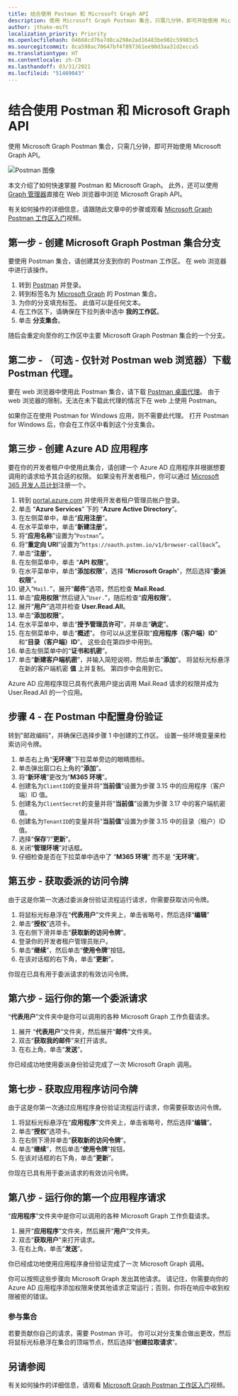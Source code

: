 ```yaml
---
title: 结合使用 Postman 和 Microsoft Graph API
description: 使用 Microsoft Graph Postman 集合，只需几分钟，即可开始使用 Microsoft Graph API。
author: jthake-msft
localization_priority: Priority
ms.openlocfilehash: 04668cd76a7d8ca298e2ad16483be902c59983c5
ms.sourcegitcommit: 8ca598ac70647bf4f897361ee90d3aa31d2ecca5
ms.translationtype: HT
ms.contentlocale: zh-CN
ms.lasthandoff: 03/31/2021
ms.locfileid: "51469043"
---
```

# <a name="use-postman-with-the-microsoft-graph-api"></a>结合使用 Postman 和 Microsoft Graph API
使用 Microsoft Graph Postman 集合，只需几分钟，即可开始使用 Microsoft Graph API。

![Postman 图像](https://github.com/microsoftgraph/microsoftgraph-postman-collections/blob/master/images/postman.png?raw=true)

本文介绍了如何快速掌握 Postman 和 Microsoft Graph。 此外，还可以使用 [Graph 管理器](https://developer.microsoft.com/graph/graph-explorer)直接在 Web 浏览器中浏览 Microsoft Graph API。

有关如何操作的详细信息，请跟随此文章中的步骤或观看 [Microsoft Graph Postman 工作区入门](https://youtu.be/3RTHY3jScmA)视频。


## <a name="step-1---forking-the-microsoft-graph-postman-collection"></a>第一步 - 创建 Microsoft Graph Postman 集合分支
要使用 Postman 集合，请创建其分支到你的 Postman 工作区。 在 web 浏览器中进行该操作。

1. 转到 [Postman](https://www.postman.com/) 并登录。
2. 转到标签名为 [Microsoft Graph](https://www.postman.com/microsoftgraph/workspace/microsoft-graph/collection/455214-085f7047-1bec-4570-9ed0-3a7253be148c/fork) 的 Postman 集合。
3. 为你的分支填充标签。 此值可以是任何文本。
4. 在工作区下，请确保在下拉列表中选中 **我的工作区**。 
5. 单击 **分支集合**。

随后会重定向至你的工作区中主要 Microsoft Graph Postman 集合的一个分支。

## <a name="step-2---optional---postman-web-browser-only-download-the-postman-agent"></a>第二步 - （可选 - 仅针对 Postman web 浏览器）下载 Postman 代理。
要在 web 浏览器中使用此 Postman 集合，请下载 [Postman 桌面代理](https://www.postman.com/downloads)。 由于 web 浏览器的限制，无法在未下载此代理的情况下在 web 上使用 Postman。 

如果你正在使用 Postman for Windows 应用，则不需要此代理。 打开 Postman for Windows 后，你会在工作区中看到这个分支集合。

## <a name="step-3---create-an-azure-ad-application"></a>第三步 - 创建 Azure AD 应用程序
要在你的开发者租户中使用此集合，请创建一个 Azure AD 应用程序并根据想要调用的请求给予其合适的权限。 如果没有开发者租户，你可以通过 [Microsoft 365 开发人员计划](https://developer.microsoft.com/zh-CN/microsoft-365/dev-program)注册一个。

1. 转到 [portal.azure.com](https://portal.azure.com/) 并使用开发者租户管理员帐户登录。
2. 单击 “**Azure Services**” 下的 “**Azure Active Directory**”。
3. 在左侧菜单中，单击“**应用注册**”。
4. 在水平菜单中，单击“**新建注册**”。
5. 将“**应用名称**”设置为“`Postman`”。
6. 将“**重定向 URI**”设置为“`https://oauth.pstmn.io/v1/browser-callback`”。
7. 单击“**注册**”。
8. 在左侧菜单中，单击 “**API 权限**”。
9. 在水平菜单中，单击“**添加权限**”，选择 “**Microsoft Graph**”，然后选择“**委派权限**”。
10. 键入“`Mail.`”，展开“**邮件**”选项，然后检查 **Mail.Read**.
11. 单击“**应用权限**”然后键入“`User.`”，随后检查“**应用权限**”。
12. 展开“**用户**”选项并检查 **User.Read.All**。
13. 单击“**添加权限**”。
14. 在水平菜单中，单击“**授予管理员许可**”，并单击“**确定**”。
15. 在左侧菜单中，单击“**概述**”。 你可以从这里获取“**应用程序（客户端）ID**” 和“**目录（客户端）ID**”。 这些会在第四步中用到。
16. 单击左侧菜单中的“**证书和机密**”。 
17. 单击“**新建客户端机密**”，并输入简短说明，然后单击“**添加**”。 将鼠标光标悬浮在新的客户端机密 **值** 上并复制。 第四步中会用到它。

Azure AD 应用程序现已具有代表用户提出调用 Mail.Read 请求的权限并成为 User.Read.All 的一个应用。

## <a name="step-4---configuring-authentication-in-postman"></a>步骤 4 - 在 Postman 中配置身份验证
转到"邮政编码"，并确保已选择步骤 1 中创建的工作区。 设置一些环境变量来检索访问令牌。

1. 单击右上角“**无环境**”下拉菜单旁边的眼睛图标。
2. 单击弹出窗口右上角的“**添加**”。
3. 将“**新环境**”更改为“**M365 环境**”。
4. 创建名为`ClientID`的变量并将“**当前值**”设置为步骤 3.15 中的应用程序（客户端）ID 值。
5. 创建名为`ClientSecret`的变量并将“**当前值**”设置为步骤 3.17 中的客户端机密值。
6. 创建名为`TenantID`的变量并将“**当前值**”设置为步骤 3.15 中的目录（租户）ID 值。
7. 选择“**保存**”/“**更新**”。 
8. 关闭“**管理环境**”对话框。 
9. 仔细检查是否在下拉菜单中选中了 “**M365 环境**” 而不是 “**无环境**”。

## <a name="step-5---get-a-delegated-access-token"></a>第五步 - 获取委派的访问令牌
由于这是你第一次通过委派身份验证流程运行请求，你需要获取访问令牌。

1. 将鼠标光标悬浮在“**代表用户**”文件夹上，单击省略号，然后选择“**编辑**”
2. 单击“**授权**”选项卡。
3. 在右侧下滑并单击“**获取新的访问令牌**”。
4. 登录你的开发者租户管理员账户。
5. 单击“**继续**”，然后单击“**使用令牌**”按钮。
6. 在该对话框的右下角，单击“**更新**”。

你现在已具有用于委派请求的有效访问令牌。

## <a name="step-6---run-your-first-delegated-request"></a>第六步 - 运行你的第一个委派请求
“**代表用户**”文件夹中是你可以调用的各种 Microsoft Graph 工作负载请求。

1. 展开 “**代表用户**”文件夹，然后展开“**邮件**”文件夹。
2. 双击“**获取我的邮件**”来打开请求。
3. 在右上角，单击“**发送**”。

你已经成功地使用委派身份验证完成了一次 Microsoft Graph 调用。

## <a name="step-7---get-an-application-access-token"></a>第七步 - 获取应用程序访问令牌
由于这是你第一次通过应用程序身份验证流程运行请求，你需要获取访问令牌。

1. 将鼠标光标悬浮在“**应用程序**”文件夹上，单击省略号，然后选择“**编辑**”。
2. 单击“**授权**”选项卡。
3. 在右侧下滑并单击“**获取新的访问令牌**”。
5. 单击“**继续**”，然后单击“**使用令牌**”按钮。
6. 在该对话框的右下角，单击“**更新**”。

你现在已具有用于委派请求的有效访问令牌。

## <a name="step-8---run-your-first-application-request"></a>第八步 - 运行你的第一个应用程序请求
“**应用程序**”文件夹中是你可以调用的各种 Microsoft Graph 工作负载请求。

1. 展开“**应用程序**”文件夹，然后展开“**用户**”文件夹。
2. 双击“**获取用户**”来打开请求。
3. 在右上角，单击“**发送**”。

你已经成功地使用应用程序身份验证完成了一次 Microsoft Graph 调用。

你可以按照这些步骤向 Microsoft Graph 发出其他请求。 请记住，你需要向你的 Azure AD 应用程序添加权限来使其他请求正常运行；否则，你将在响应中收到权限被拒的错误。

### <a name="contribute-to-the-collection"></a>参与集合
若要贡献你自己的请求，需要 Postman 许可。 你可以对分支集合做出更改，然后将鼠标光标悬浮在集合的顶端节点，然后选择“**创建拉取请求**”。

## <a name="see-also"></a>另请参阅

有关如何操作的详细信息，请观看 [Microsoft Graph Postman 工作区入门](https://youtu.be/3RTHY3jScmA)视频。



